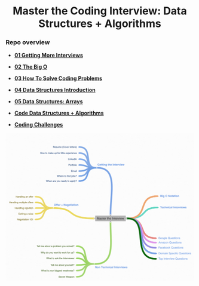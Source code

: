 <h1 align="center">Master the Coding Interview: Data Structures + Algorithms</h1>

### Repo overview
* **[01 Getting More Interviews](https://github.com/tsokac2/-_-_Data_Structures_Algorithms/blob/main/%2301_Getting_More_Interviews.MD)**
* **[02 The Big O](https://github.com/tsokac2/-_-_Data_Structures_Algorithms/blob/main/%2302_The_Big_O.MD)**

* **[03 How To Solve Coding Problems](https://github.com/tsokac2/-_-_Data_Structures_Algorithms/blob/main/%2303_How_To_Solve_Coding_Problems.MD)**

* **[04 Data Structures Introduction](https://github.com/tsokac2/-_-_Data_Structures_Algorithms/blob/main/%2304_Data_Structures_Introduction.MD)**
* **[05 Data Structures: Arrays](https://github.com/tsokac2/-_-_Data_Structures_Algorithms/blob/main/%2305_Data_Structures_Arrays.MD)**
* **[Code Data Structures + Algorithms](https://github.com/aneagoie/ztm-master-the-coding-interview-ds-algo)**

* **[Coding Challenges](https://github.com/tsokac2/-_-_Data_Structures_Algorithms/blob/main/Coding_Challenges.MD)**


![Img_01](https://github.com/tsokac2/-_-_Data_Structures_Algorithms/blob/main/src/01.png)



